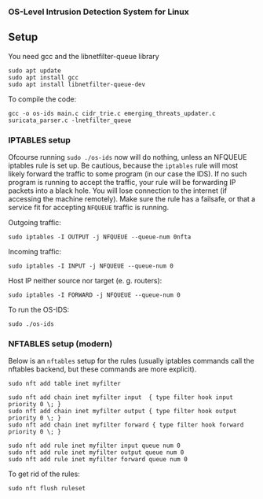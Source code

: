 ### OS-Level Intrusion Detection System for Linux

## Setup

You need gcc and the libnetfilter-queue library

```
sudo apt update
sudo apt install gcc
sudo apt install libnetfilter-queue-dev
```

To compile the code:

```
gcc -o os-ids main.c cidr_trie.c emerging_threats_updater.c suricata_parser.c -lnetfilter_queue
```

### IPTABLES setup 

Ofcourse running `sudo ./os-ids` now will do nothing, unless an NFQUEUE iptables rule is set up. Be cautious, because the `iptables` rule will most likely forward the traffic to some program (in our case the IDS). If no such program is running to accept the traffic, your rule will be forwarding IP packets into a black hole. You will lose connection to the internet (if accessing the machine remotely). Make sure the rule has a failsafe, or that a service fit for accepting `NFQUEUE` traffic is running.

Outgoing traffic:

```
sudo iptables -I OUTPUT -j NFQUEUE --queue-num 0nfta
```

Incoming traffic:

```
sudo iptables -I INPUT -j NFQUEUE --queue-num 0
```

Host IP neither source nor target (e. g. routers):

```
sudo iptables -I FORWARD -j NFQUEUE --queue-num 0
```

To run the OS-IDS:

```
sudo ./os-ids
```

### NFTABLES setup (modern)

Below is an `nftables` setup for the rules (usually iptables commands call the nftables backend, but these commands are more explicit).
```
sudo nft add table inet myfilter

sudo nft add chain inet myfilter input  { type filter hook input priority 0 \; }
sudo nft add chain inet myfilter output { type filter hook output priority 0 \; }
sudo nft add chain inet myfilter forward { type filter hook forward priority 0 \; }

sudo nft add rule inet myfilter input queue num 0
sudo nft add rule inet myfilter output queue num 0
sudo nft add rule inet myfilter forward queue num 0
```

To get rid of the rules:
```
sudo nft flush ruleset
```
